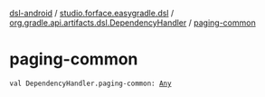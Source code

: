 [dsl-android](../../index.md) / [studio.forface.easygradle.dsl](../index.md) / [org.gradle.api.artifacts.dsl.DependencyHandler](index.md) / [paging-common](./paging-common.md)

# paging-common

`val DependencyHandler.paging-common: `[`Any`](https://kotlinlang.org/api/latest/jvm/stdlib/kotlin/-any/index.html)